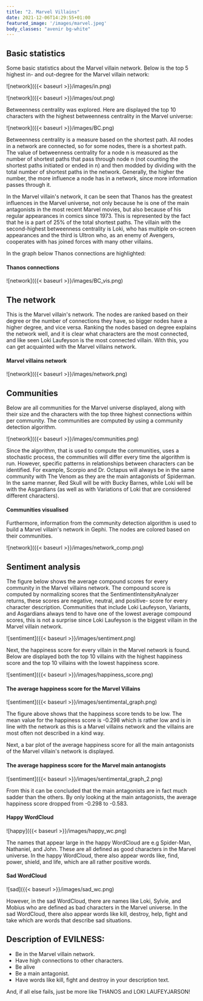 ```yaml
---
title: "2. Marvel Villains"
date: 2021-12-06T14:29:55+01:00
featured_image: '/images/marvel.jpeg'
body_classes: "avenir bg-white"
---
```


## Basic statistics

Some basic statistics about the Marvel villain network. Below is the top 5 highest in- and out-degree for the Marvel villain network: 

![network]({{< baseurl >}}/images/in.png)

![network]({{< baseurl >}}/images/out.png)

Betweenness centrality was explored. Here are displayed the top 10 characters with the highest betweenness centrality in the Marvel universe:

![network]({{< baseurl >}}/images/BC.png)


Betweenness centrality is a measure based on the shortest path. All nodes in a network are connected, so for some nodes, there is a shortest path. The value of betweenness centrality for a node n is measured as the number of shortest paths that pass through node n (not counting the shortest paths initiated or ended in n) and then modded by dividing with the total number of shortest paths in the network. Generally, the higher the number, the more influence a node has in a network, since more information passes through it.

In the Marvel villain's network, it can be seen that Thanos has the greatest influences in the Marvel universe, not only because he is one of the main antagonists in the most recent Marvel movies, but also because of his regular appearances in comics since 1973. This is represented by the fact that he is a part of 25% of the total shortest paths. The villain with the second-highest betweenness centrality is Loki, who has multiple on-screen appearances and the third is Ultron who, as an enemy of Avengers, cooperates with has joined forces with many other villains.

In the graph below Thanos connections are highlighted:


#### Thanos connections
![network]({{< baseurl >}}/images/BC_vis.png)

## The network

This is the Marvel villain's network. The nodes are ranked based on their degree or the number of connections they have, so bigger nodes have a higher degree, and vice versa. Ranking the nodes based on degree explains the network well, and it is clear what characters are the most connected, and like seen Loki Laufeyson is the most connected villain. With this, you can get acquainted with the Marvel villains network.


#### Marvel villains network

![network]({{< baseurl >}}/images/network.png)

## Communities

Below are all communities for the Marvel universe displayed, along with their size and the characters with the top three highest connections within per community. The communities are computed by using a community detection algorithm.   

![network]({{< baseurl >}}/images/communities.png)

Since the algorithm, that is used to compute the communities, uses a stochastic process, the communities will differ every time the algorithm is run. However, specific patterns in relationships between characters can be identified. For example, Scorpio and Dr. Octapus will always be in the same community with The Venom as they are the main antagonists of Spiderman. In the same manner, Red Skull will be with Bucky Barnes, while Loki will be with the Asgardians (as well as with Variations of Loki that are considered different characters).


#### Communities visualised 

Furthermore, information from the community detection algorithm is used to build a Marvel villain's network in Gephi. The nodes are colored based on their communities. 

![network]({{< baseurl >}}/images/network_comp.png)


## Sentiment analysis

The figure below shows the average compound scores for every community in the Marvel villains network. The compound score is computed by normalizing scores that the SentimentIntensityAnalyzer returns, these scores are negative, neutral, and positive- score for every character description. Communities that include Loki Laufeyson, Variants, and Asgardians always tend to have one of the lowest average compound scores, this is not a surprise since Loki Laufeyson is the biggest villain in the Marvel villain network.

![sentiment]({{< baseurl >}}/images/sentiment.png)

Next, the happiness score for every villain in the Marvel network is found. Below are displayed both the top 10 villains with the highest happiness score and the top 10 villains with the lowest happiness score.

![sentiment]({{< baseurl >}}/images/happiness_score.png)

#### The average happiness score for the Marvel Villains

![sentiment]({{< baseurl >}}/images/sentimental_graph.png)


The figure above shows that the happiness score tends to be low. The mean value for the happiness score is -0.298 which is rather low and is in line with the network as this is a Marvel villains network and the villains are most often not described in a kind way. 

Next, a bar plot of the average happiness score for all the main antagonists of the Marvel villain's network is displayed.

#### The average happiness score for the Marvel main antanogists

![sentiment]({{< baseurl >}}/images/sentimental_graph_2.png)

From this it can be concluded that the main antagonists are in fact much sadder than the others. By only looking at the main antagonists, the average happiness score dropped from -0.298 to -0.583.


#### Happy WordCloud

![happy]({{< baseurl >}}/images/happy_wc.png)

The names that appear large in the happy WordCloud are e.g Spider-Man, Nathaniel, and John. These are all defined as good characters in the Marvel universe. In the happy WordCloud, there also appear words like, find, power, shield, and life, which are all rather positive words.


#### Sad WordCloud

![sad]({{< baseurl >}}/images/sad_wc.png) 

However, in the sad WordCloud, there are names like Loki, Sylvie, and Mobius who are defined as bad characters in the Marvel universe. In the sad WordCloud, there also appear words like kill, destroy, help, fight and take which are words that describe sad situations.


## Description of EVILNESS: 

- Be in the Marvel villain network.
- Have high connections to other characters.
- Be alive
- Be a main antagonist.
- Have words like kill, fight and destroy in your description text.

And, if all else fails, just be more like THANOS and LOKI LAUFEYJARSON!

